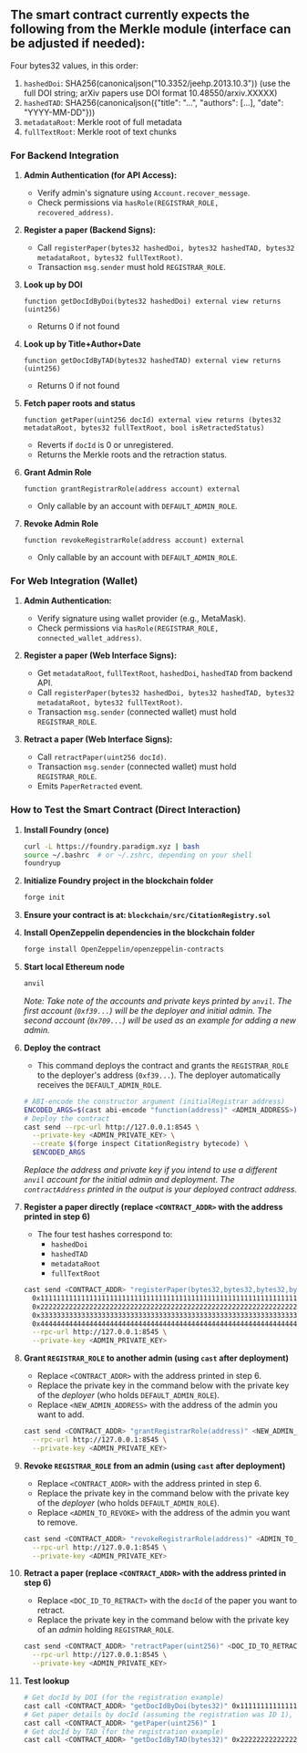 ## The smart contract currently expects the following from the Merkle module (interface can be adjusted if needed):

Four bytes32 values, in this order:

1.  `hashedDoi`: SHA256(canonicaljson("10.3352/jeehp.2013.10.3")) (use the full DOI string; arXiv papers use DOI format 10.48550/arxiv.XXXXX)
2.  `hashedTAD`: SHA256(canonicaljson({"title": "...", "authors": [...], "date": "YYYY-MM-DD"}))
3.  `metadataRoot`: Merkle root of full metadata
4.  `fullTextRoot`: Merkle root of text chunks

### For Backend Integration

1.  **Admin Authentication (for API Access):**
    *   Verify admin's signature using `Account.recover_message`.
    *   Check permissions via `hasRole(REGISTRAR_ROLE, recovered_address)`.

2.  **Register a paper (Backend Signs):**
    *   Call `registerPaper(bytes32 hashedDoi, bytes32 hashedTAD, bytes32 metadataRoot, bytes32 fullTextRoot)`.
    *   Transaction `msg.sender` must hold `REGISTRAR_ROLE`.

3.  **Look up by DOI**

    ```solidity
    function getDocIdByDoi(bytes32 hashedDoi) external view returns (uint256)
    ```

    *   Returns 0 if not found

4.  **Look up by Title+Author+Date**

    ```solidity
    function getDocIdByTAD(bytes32 hashedTAD) external view returns (uint256)
    ```

    *   Returns 0 if not found

5.  **Fetch paper roots and status**

    ```solidity
    function getPaper(uint256 docId) external view returns (bytes32 metadataRoot, bytes32 fullTextRoot, bool isRetractedStatus)
    ```

    *   Reverts if `docId` is 0 or unregistered.
    *   Returns the Merkle roots and the retraction status.

6.  **Grant Admin Role**

    ```solidity
    function grantRegistrarRole(address account) external
    ```

    *   Only callable by an account with `DEFAULT_ADMIN_ROLE`.

7.  **Revoke Admin Role**

    ```solidity
    function revokeRegistrarRole(address account) external
    ```

    *   Only callable by an account with `DEFAULT_ADMIN_ROLE`.

### For Web Integration (Wallet)

1.  **Admin Authentication:**
    *   Verify signature using wallet provider (e.g., MetaMask).
    *   Check permissions via `hasRole(REGISTRAR_ROLE, connected_wallet_address)`.

2.  **Register a paper (Web Interface Signs):**
    *   Get `metadataRoot`, `fullTextRoot`, `hashedDoi`, `hashedTAD` from backend API.
    *   Call `registerPaper(bytes32 hashedDoi, bytes32 hashedTAD, bytes32 metadataRoot, bytes32 fullTextRoot)`.
    *   Transaction `msg.sender` (connected wallet) must hold `REGISTRAR_ROLE`.

3.  **Retract a paper (Web Interface Signs):**
    *   Call `retractPaper(uint256 docId)`.
    *   Transaction `msg.sender` (connected wallet) must hold `REGISTRAR_ROLE`.
    *   Emits `PaperRetracted` event.

### How to Test the Smart Contract (Direct Interaction)

1.  **Install Foundry (once)**
    ```bash
    curl -L https://foundry.paradigm.xyz | bash
    source ~/.bashrc  # or ~/.zshrc, depending on your shell
    foundryup
    ```

2.  **Initialize Foundry project in the blockchain folder**
    ```bash
    forge init
    ```

3.  **Ensure your contract is at: `blockchain/src/CitationRegistry.sol`**

4.  **Install OpenZeppelin dependencies in the blockchain folder**
    ```bash
    forge install OpenZeppelin/openzeppelin-contracts
    ```

5.  **Start local Ethereum node**
    ```bash
    anvil
    ```
    *Note: Take note of the accounts and private keys printed by `anvil`. The first account (`0xf39...`) will be the deployer and initial admin. The second account (`0x709...`) will be used as an example for adding a new admin.*

6.  **Deploy the contract**
    *   This command deploys the contract and grants the `REGISTRAR_ROLE` to the deployer's address (`0xf39...`). The deployer automatically receives the `DEFAULT_ADMIN_ROLE`.
    ```bash
    # ABI-encode the constructor argument (initialRegistrar address)
    ENCODED_ARGS=$(cast abi-encode "function(address)" <ADMIN_ADDRESS>)
    # Deploy the contract
    cast send --rpc-url http://127.0.0.1:8545 \
      --private-key <ADMIN_PRIVATE_KEY> \
      --create $(forge inspect CitationRegistry bytecode) \
      $ENCODED_ARGS
    ```
    *Replace the address and private key if you intend to use a different `anvil` account for the initial admin and deployment. The `contractAddress` printed in the output is your deployed contract address.*

7.  **Register a paper directly (replace `<CONTRACT_ADDR>` with the address printed in step 6)**
    *   The four test hashes correspond to:
        *   `hashedDoi`
        *   `hashedTAD`
        *   `metadataRoot`
        *   `fullTextRoot`
    ```bash
    cast send <CONTRACT_ADDR> "registerPaper(bytes32,bytes32,bytes32,bytes32)" \
      0x1111111111111111111111111111111111111111111111111111111111111111 \
      0x2222222222222222222222222222222222222222222222222222222222222222 \
      0x3333333333333333333333333333333333333333333333333333333333333333 \
      0x4444444444444444444444444444444444444444444444444444444444444444 \
      --rpc-url http://127.0.0.1:8545 \
      --private-key <ADMIN_PRIVATE_KEY>
    ```

8.  **Grant `REGISTRAR_ROLE` to another admin (using `cast` after deployment)**
    *   Replace `<CONTRACT_ADDR>` with the address printed in step 6.
    *   Replace the private key in the command below with the private key of the *deployer* (who holds `DEFAULT_ADMIN_ROLE`).
    *   Replace `<NEW_ADMIN_ADDRESS>` with the address of the admin you want to add.
    ```bash
    cast send <CONTRACT_ADDR> "grantRegistrarRole(address)" <NEW_ADMIN_ADDRESS> \
      --rpc-url http://127.0.0.1:8545 \
      --private-key <ADMIN_PRIVATE_KEY>
    ```

9.  **Revoke `REGISTRAR_ROLE` from an admin (using `cast` after deployment)**
    *   Replace `<CONTRACT_ADDR>` with the address printed in step 6.
    *   Replace the private key in the command below with the private key of the *deployer* (who holds `DEFAULT_ADMIN_ROLE`).
    *   Replace `<ADMIN_TO_REVOKE>` with the address of the admin you want to remove.
    ```bash
    cast send <CONTRACT_ADDR> "revokeRegistrarRole(address)" <ADMIN_TO_REVOKE> \
      --rpc-url http://127.0.0.1:8545 \
      --private-key <ADMIN_PRIVATE_KEY>
    ```

10. **Retract a paper (replace `<CONTRACT_ADDR>` with the address printed in step 6)**
    *   Replace `<DOC_ID_TO_RETRACT>` with the `docId` of the paper you want to retract.
    *   Replace the private key in the command below with the private key of an *admin* holding `REGISTRAR_ROLE`.
    ```bash
    cast send <CONTRACT_ADDR> "retractPaper(uint256)" <DOC_ID_TO_RETRACT> \
      --rpc-url http://127.0.0.1:8545 \
      --private-key <ADMIN_PRIVATE_KEY>
    ```

11. **Test lookup**
    ```bash
    # Get docId by DOI (for the registration example)
    cast call <CONTRACT_ADDR> "getDocIdByDoi(bytes32)" 0x1111111111111111111111111111111111111111111111111111111111111111
    # Get paper details by docId (assuming the registration was ID 1), including retraction status
    cast call <CONTRACT_ADDR> "getPaper(uint256)" 1
    # Get docId by TAD (for the registration example)
    cast call <CONTRACT_ADDR> "getDocIdByTAD(bytes32)" 0x2222222222222222222222222222222222222222222222222222222222222222
    ```
